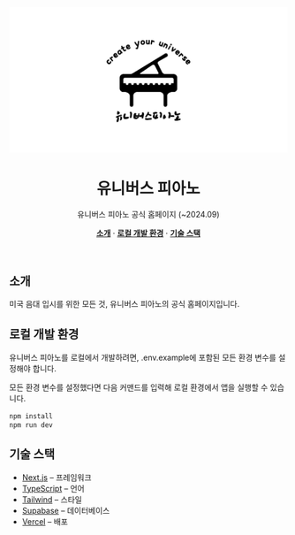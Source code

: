 <img alt="유니버스 피아노 - 미국 음대 입시를 위한 모든 것" src="https://raw.githubusercontent.com/nononcrust/universe-piano/main/public/images/og-image.jpg">
<h1 align="center">유니버스 피아노</h1>

<p align="center">
  유니버스 피아노 공식 홈페이지 (~2024.09)
</p>

<p align="center">
  <a href="#introduction"><strong>소개</strong></a> ·
  <a href="#local-development"><strong>로컬 개발 환경</strong></a> ·
  <a href="#tech-stack"><strong>기술 스택</strong></a>
</p>
<br/>

## 소개

미국 음대 입시를 위한 모든 것, 유니버스 피아노의 공식 홈페이지입니다.

## 로컬 개발 환경

유니버스 피아노를 로컬에서 개발하려면, .env.example에 포함된 모든 환경 변수를 설정해야 합니다.

모든 환경 변수를 설정했다면 다음 커맨드를 입력해 로컬 환경에서 앱을 실행할 수 있습니다.

```
npm install
npm run dev
```

## 기술 스택

- [Next.js](https://nextjs.org/) – 프레임워크
- [TypeScript](https://www.typescriptlang.org/) – 언어
- [Tailwind](https://tailwindcss.com/) – 스타일
- [Supabase](https://supabase.com/) – 데이터베이스
- [Vercel](https://vercel.com/) – 배포

